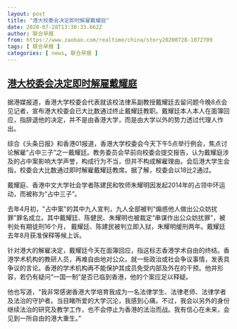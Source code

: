 ```yaml
---
layout: post
title: "港大校委会决定即时解雇戴耀庭"
date: 2020-07-28T13:30:33.662Z
author: 联合早报
from: https://www.zaobao.com/realtime/china/story20200728-1072709
tags: [ 联合早报 ]
categories: [ news, 联合早报 ]
---
```

<!--1595969760000-->
[港大校委会决定即时解雇戴耀庭](https://www.zaobao.com/realtime/china/story20200728-1072709)
------

<div>
<p>据港媒报道，香港大学校委会代表就该校法律系副教授戴耀廷去留问题今晚8点会见记者，宣布港大校委会已大比数通过终止戴耀廷教职。戴耀廷本人本人在面簿回应，指辞退他的决定，并不是由香港大学，而是由大学以外的势力透过代理人作出。</p><p>综合《头条日报》和香港01报道，香港大学校委会今天下午5点举行例会，焦点讨论解雇“占中三子”之一戴耀廷。教务委员会早前向校委会提交报告，认为戴耀庭涉及的占中案影响大学声誉，构成行为不当，但并不构成解雇理由。会后港大学生会指，校委会大比数通过即时解雇戴耀廷教席。据了解，校委会以18比2通过。</p><p>戴耀庭、香港中文大学社会学者陈建民和牧师朱耀明因发起2014年的占领中环运动，而被称为“占中三子”。</p><section id="imu"><div id="dfp-ad-imu1-wrapper" class="dfp-tag-wrapper"><div id="dfp-ad-imu1" class="dfp-tag-wrapper"></div></div></section><p>去年4月初，"占中案"的其中九人宣判，九人全部被判“煽惑他人做出公众妨扰罪”罪名成立。其中戴耀廷、陈健民、朱耀明也被裁定“串谋作出公众妨扰罪”，被判处有期徒刑16个月， 戴耀廷、陈建民被判立即入狱，朱耀明缓刑两年。戴耀廷去年8月获准保释等候上诉。</p><p>针对港大的解雇决定，戴耀廷今天在面簿回应，指这标志香港学术自由的终结。香港学术机构的教研人员，再难自由地对公众，就一些政治或社会争议事情，发表具争议的言论。香港的学术机构再不能保护其成员免受内部及外在的干预。他并形容，若仍有疑问“一国一制”是否已临到香港，他的个案应足以释疑。</p><p>他也写道，“我非常感谢香港大学培育我成为一名法律学生、法律老师、法律学者及法治的守护者。当目睹所爱的大学沉沦，我感到心痛。不过，我会以另外的身份继续法治的研究及教学工作，也不会停止为香港的法治而战。我有信心在未来，会见到一所自由的港大重生。”</p><div id="innity-in-post"></div><div id="dfp-ad-midarticlespecial-wrapper" class="dfp-tag-wrapper"><div id="dfp-ad-midarticlespecial" class="dfp-tag-wrapper"></div></div>
</div>
